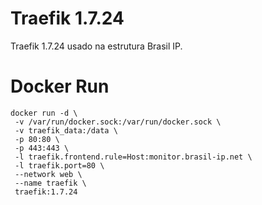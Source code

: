 # Traefik 1.7.24 
Traefik 1.7.24 usado na estrutura Brasil IP.
 
 # Docker Run
 ```
docker run -d \
  -v /var/run/docker.sock:/var/run/docker.sock \
  -v traefik_data:/data \
  -p 80:80 \
  -p 443:443 \
  -l traefik.frontend.rule=Host:monitor.brasil-ip.net \
  -l traefik.port=80 \
  --network web \
  --name traefik \
  traefik:1.7.24
  ```

